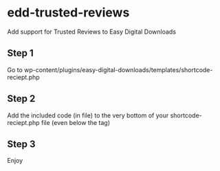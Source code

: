 # edd-trusted-reviews
Add support for Trusted Reviews to Easy Digital Downloads

## Step 1
Go to wp-content/plugins/easy-digital-downloads/templates/shortcode-reciept.php

## Step 2
Add the included code (in file) to the very bottom of your shortcode-reciept.php file (even below the <?php endif; ?> tag)
  
## Step 3
Enjoy
